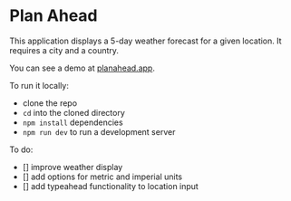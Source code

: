 # Plan Ahead

This application displays a 5-day weather forecast for a given location. It requires a city and a country.

You can see a demo at [planahead.app](https://planahead.app).

To run it locally:
* clone the repo
* `cd` into the cloned directory
* `npm install` dependencies
* `npm run dev` to run a development server

To do:
* [] improve weather display
* [] add options for metric and imperial units
* [] add typeahead functionality to location input
